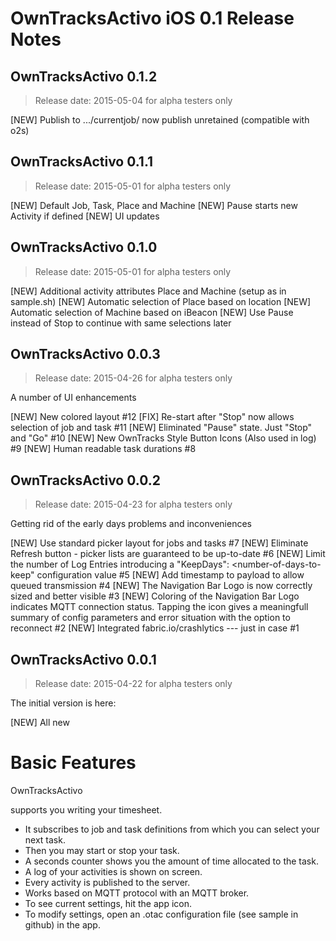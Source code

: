 OwnTracksActivo iOS 0.1 Release Notes
=====================================

## OwnTracksActivo 0.1.2
>Release date: 2015-05-04 for alpha testers only

[NEW] Publish to .../currentjob/<timestamp> now publish unretained (compatible with o2s)

## OwnTracksActivo 0.1.1
>Release date: 2015-05-01 for alpha testers only

[NEW] Default Job, Task, Place and Machine
[NEW] Pause starts new Activity if defined
[NEW] UI updates

## OwnTracksActivo 0.1.0
>Release date: 2015-05-01 for alpha testers only

[NEW] Additional activity attributes Place and Machine (setup as in sample.sh)
[NEW] Automatic selection of Place based on location 
[NEW] Automatic selection of Machine based on iBeacon
[NEW] Use Pause instead of Stop to continue with same selections later


## OwnTracksActivo 0.0.3
>Release date: 2015-04-26 for alpha testers only

A number of UI enhancements

[NEW] New colored layout #12
[FIX] Re-start after "Stop" now allows selection of job and task #11
[NEW] Eliminated "Pause" state. Just "Stop" and "Go" #10
[NEW] New OwnTracks Style Button Icons (Also used in log) #9
[NEW] Human readable task durations #8


## OwnTracksActivo 0.0.2
>Release date: 2015-04-23 for alpha testers only

Getting rid of the early days problems and inconveniences

[NEW] Use standard picker layout for jobs and tasks #7
[NEW] Eliminate Refresh button - picker lists are guaranteed to be up-to-date #6
[NEW] Limit the number of Log Entries introducing a "KeepDays": <number-of-days-to-keep" configuration value #5
[NEW] Add timestamp to payload to allow queued transmission #4
[NEW] The Navigation Bar Logo is now correctly sized and better visible #3
[NEW] Coloring of the Navigation Bar Logo indicates MQTT connection status. Tapping the icon gives a meaningfull summary of config parameters and error situation with the option to reconnect #2
[NEW] Integrated fabric.io/crashlytics --- just in case #1


## OwnTracksActivo 0.0.1
>Release date: 2015-04-22 for alpha testers only

The initial version is here:

[NEW] All new


Basic Features
==============

OwnTracksActivo

supports you writing your timesheet.

* It subscribes to job and task definitions from which you can select your next task.
* Then you may start or stop your task.
* A seconds counter shows you the amount of time allocated to the task.
* A log of your activities is shown on screen.
* Every activity is published to the server.
* Works based on MQTT protocol with an MQTT broker.
* To see current settings, hit the app icon.
* To modify settings, open an .otac configuration file (see sample in github) in the app.



